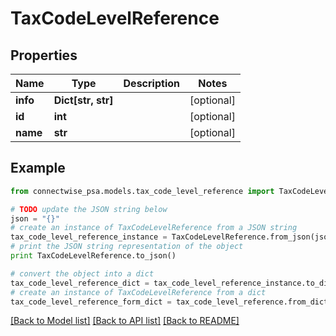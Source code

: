 # TaxCodeLevelReference


## Properties
Name | Type | Description | Notes
------------ | ------------- | ------------- | -------------
**info** | **Dict[str, str]** |  | [optional] 
**id** | **int** |  | [optional] 
**name** | **str** |  | [optional] 

## Example

```python
from connectwise_psa.models.tax_code_level_reference import TaxCodeLevelReference

# TODO update the JSON string below
json = "{}"
# create an instance of TaxCodeLevelReference from a JSON string
tax_code_level_reference_instance = TaxCodeLevelReference.from_json(json)
# print the JSON string representation of the object
print TaxCodeLevelReference.to_json()

# convert the object into a dict
tax_code_level_reference_dict = tax_code_level_reference_instance.to_dict()
# create an instance of TaxCodeLevelReference from a dict
tax_code_level_reference_form_dict = tax_code_level_reference.from_dict(tax_code_level_reference_dict)
```
[[Back to Model list]](../README.md#documentation-for-models) [[Back to API list]](../README.md#documentation-for-api-endpoints) [[Back to README]](../README.md)


